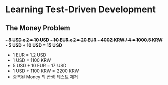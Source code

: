 # Learning Test-Driven Development

## The Money Problem
~~**- 5 USD x 2 = 10 USD**~~
~~**- 10 EUR x 2 = 20 EUR**~~
~~**- 4002 KRW / 4 = 1000.5 KRW**~~
**- 5 USD + 10 USD = 15 USD**
- 1 EUR = 1.2 USD
- 1 USD = 1100 KRW
- 5 USD + 10 EUR = 17 USD
- 1 USD + 1100 KRW = 2200 KRW
- 중복된 Money 의 곱셈 테스트 제거